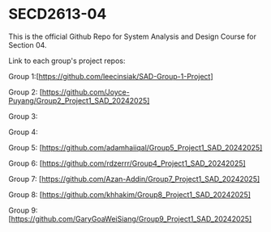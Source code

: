 # SECD2613-04

This is the official Github Repo for System Analysis and Design Course for Section 04.

Link to each group's project repos:

Group 1:[https://github.com/leecinsiak/SAD-Group-1-Project]

Group 2: [https://github.com/Joyce-Puyang/Group2_Project1_SAD_20242025]

Group 3:

Group 4: 

Group 5: [https://github.com/adamhaiiqal/Group5_Project1_SAD_20242025]

Group 6: [https://github.com/rdzerrr/Group4_Project1_SAD_20242025]

Group 7: [https://github.com/Azan-Addin/Group7_Project1_SAD_20242025]

Group 8: [https://github.com/khhakim/Group8_Project1_SAD_20242025]

Group 9: [https://github.com/GaryGoaWeiSiang/Group9_Project1_SAD_20242025]
